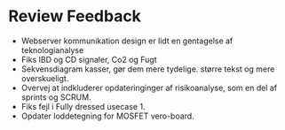 # Review Feedback

* Webserver kommunikation design er lidt en gentagelse af teknologianalyse
* Fiks IBD og CD signaler, Co2 og Fugt
* Sekvensdiagram kasser, gør dem mere tydelige. større tekst og mere overskueligt.
* Overvej at indkluderer opdateringinger af risikoanalyse, som en del af sprints og SCRUM.
* Fiks fejl i Fully dressed usecase 1.
* Opdater loddetegning for MOSFET vero-board.
  
